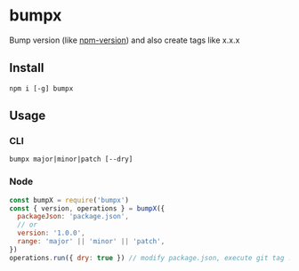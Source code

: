 
# bumpx

Bump version (like [npm-version]) and also create tags like x.x.x

## Install

```
npm i [-g] bumpx
```

## Usage

### CLI

```
bumpx major|minor|patch [--dry]
```

### Node

```js
const bumpX = require('bumpx')
const { version, operations } = bumpX({
  packageJson: 'package.json',
  // or
  version: '1.0.0',
  range: 'major' || 'minor' || 'patch',
})
operations.run({ dry: true }) // modify package.json, execute git tag ... etc
```


[npm-version]: https://docs.npmjs.com/cli/version


